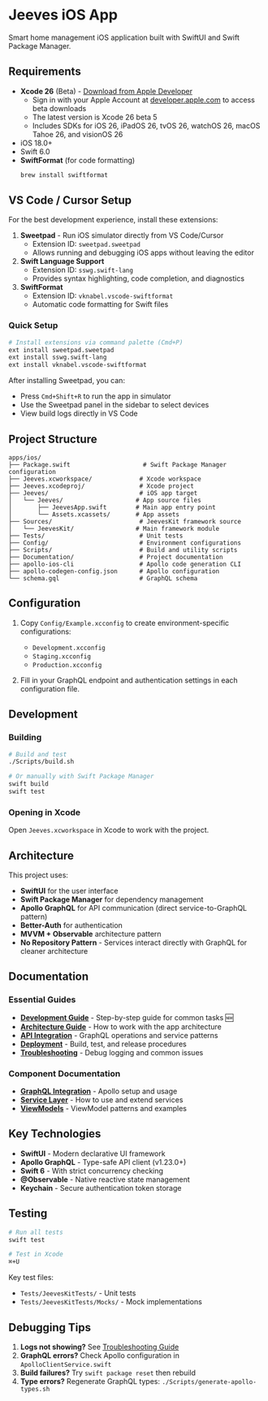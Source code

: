 # Jeeves iOS App

Smart home management iOS application built with SwiftUI and Swift Package Manager.

## Requirements

- **Xcode 26** (Beta) - [Download from Apple Developer](https://developer.apple.com/xcode/)
  - Sign in with your Apple Account at [developer.apple.com](https://developer.apple.com) to access beta downloads
  - The latest version is Xcode 26 beta 5
  - Includes SDKs for iOS 26, iPadOS 26, tvOS 26, watchOS 26, macOS Tahoe 26, and visionOS 26
- iOS 18.0+
- Swift 6.0
- **SwiftFormat** (for code formatting)
  ```bash
  brew install swiftformat
  ```

## VS Code / Cursor Setup

For the best development experience, install these extensions:

1. **Sweetpad** - Run iOS simulator directly from VS Code/Cursor
   - Extension ID: `sweetpad.sweetpad`
   - Allows running and debugging iOS apps without leaving the editor
2. **Swift Language Support**
   - Extension ID: `sswg.swift-lang`
   - Provides syntax highlighting, code completion, and diagnostics
3. **SwiftFormat**
   - Extension ID: `vknabel.vscode-swiftformat`
   - Automatic code formatting for Swift files

### Quick Setup

```bash
# Install extensions via command palette (Cmd+P)
ext install sweetpad.sweetpad
ext install sswg.swift-lang
ext install vknabel.vscode-swiftformat
```

After installing Sweetpad, you can:

- Press `Cmd+Shift+R` to run the app in simulator
- Use the Sweetpad panel in the sidebar to select devices
- View build logs directly in VS Code

## Project Structure

```
apps/ios/
├── Package.swift                    # Swift Package Manager configuration
├── Jeeves.xcworkspace/             # Xcode workspace
├── Jeeves.xcodeproj/               # Xcode project
├── Jeeves/                         # iOS app target
│   └── Jeeves/                    # App source files
│       ├── JeevesApp.swift        # Main app entry point
│       └── Assets.xcassets/       # App assets
├── Sources/                        # JeevesKit framework source
│   └── JeevesKit/                 # Main framework module
├── Tests/                          # Unit tests
├── Config/                         # Environment configurations
├── Scripts/                        # Build and utility scripts
├── Documentation/                  # Project documentation
├── apollo-ios-cli                  # Apollo code generation CLI
├── apollo-codegen-config.json      # Apollo configuration
└── schema.gql                      # GraphQL schema
```

## Configuration

1. Copy `Config/Example.xcconfig` to create environment-specific configurations:
   - `Development.xcconfig`
   - `Staging.xcconfig`
   - `Production.xcconfig`

2. Fill in your GraphQL endpoint and authentication settings in each configuration file.

## Development

### Building

```bash
# Build and test
./Scripts/build.sh

# Or manually with Swift Package Manager
swift build
swift test
```

### Opening in Xcode

Open `Jeeves.xcworkspace` in Xcode to work with the project.

## Architecture

This project uses:

- **SwiftUI** for the user interface
- **Swift Package Manager** for dependency management
- **Apollo GraphQL** for API communication (direct service-to-GraphQL pattern)
- **Better-Auth** for authentication
- **MVVM + Observable** architecture pattern
- **No Repository Pattern** - Services interact directly with GraphQL for cleaner architecture

## Documentation

### Essential Guides

- **[Development Guide](Documentation/DEVELOPMENT_GUIDE.md)** - Step-by-step guide for common tasks 🆕
- **[Architecture Guide](Documentation/ARCHITECTURE.md)** - How to work with the app architecture
- **[API Integration](Documentation/API_INTEGRATION.md)** - GraphQL operations and service patterns
- **[Deployment](Documentation/DEPLOYMENT.md)** - Build, test, and release procedures
- **[Troubleshooting](Documentation/TROUBLESHOOTING.md)** - Debug logging and common issues

### Component Documentation

- **[GraphQL Integration](Sources/JeevesKit/GraphQL/README.md)** - Apollo setup and usage
- **[Service Layer](Sources/JeevesKit/Services/README.md)** - How to use and extend services
- **[ViewModels](Sources/JeevesKit/ViewModels/README.md)** - ViewModel patterns and examples

## Key Technologies

- **SwiftUI** - Modern declarative UI framework
- **Apollo GraphQL** - Type-safe API client (v1.23.0+)
- **Swift 6** - With strict concurrency checking
- **@Observable** - Native reactive state management
- **Keychain** - Secure authentication token storage

## Testing

```bash
# Run all tests
swift test

# Test in Xcode
⌘+U
```

Key test files:

- `Tests/JeevesKitTests/` - Unit tests
- `Tests/JeevesKitTests/Mocks/` - Mock implementations

## Debugging Tips

1. **Logs not showing?** See [Troubleshooting Guide](Documentation/TROUBLESHOOTING.md)
2. **GraphQL errors?** Check Apollo configuration in `ApolloClientService.swift`
3. **Build failures?** Try `swift package reset` then rebuild
4. **Type errors?** Regenerate GraphQL types: `./Scripts/generate-apollo-types.sh`

